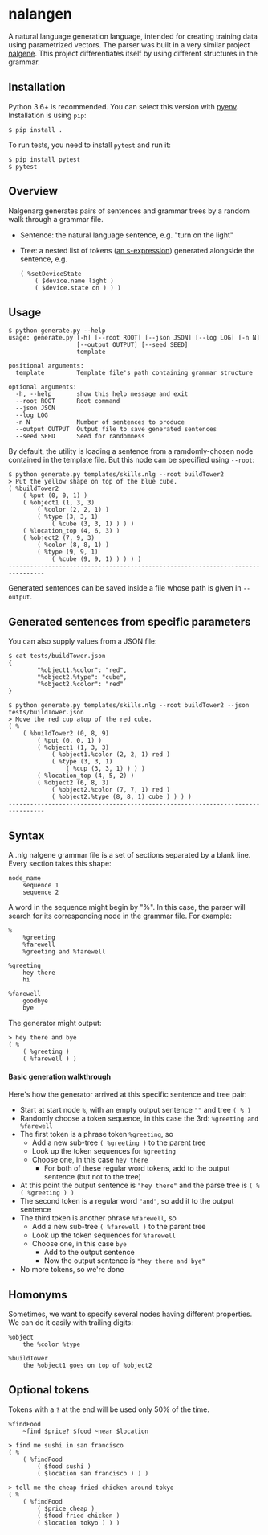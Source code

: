 # nalangen

A natural language generation language, intended for creating training data using parametrized vectors.
The parser was built in a very similar project [nalgene](https://github.com/spro/nalgene).
This project differentiates itself by using different structures in the grammar. 

## Installation

Python 3.6+ is recommended. You can select this version with [pyenv](https://github.com/pyenv/pyenv-installer).
Installation is using `pip`:

```
$ pip install .
```

To run tests, you need to install `pytest` and run it:

```
$ pip install pytest
$ pytest
```

## Overview

Nalgenarg generates pairs of sentences and grammar trees by a random walk through a grammar file.

* Sentence: the natural language sentence, e.g. "turn on the light"
* Tree: a nested list of tokens ([an s-expression](https://en.wikipedia.org/wiki/S-expression)) generated alongside the sentence, e.g.

	```
    ( %setDeviceState
        ( $device.name light )
        ( $device.state on ) ) )
	```

## Usage

```
$ python generate.py --help 
usage: generate.py [-h] [--root ROOT] [--json JSON] [--log LOG] [-n N]
                   [--output OUTPUT] [--seed SEED]
                   template

positional arguments:
  template         Template file's path containing grammar structure

optional arguments:
  -h, --help       show this help message and exit
  --root ROOT      Root command
  --json JSON
  --log LOG
  -n N             Number of sentences to produce
  --output OUTPUT  Output file to save generated sentences
  --seed SEED      Seed for randomness

```

By default, the utility is loading a sentence from a ramdomly-chosen node contained in the template file. But this node can be specified using   `--root`:

```
$ python generate.py templates/skills.nlg --root buildTower2
> Put the yellow shape on top of the blue cube.
( %buildTower2
    ( %put (0, 0, 1) )
    ( %object1 (1, 3, 3)
        ( %color (2, 2, 1) )
        ( %type (3, 3, 1)
            ( %cube (3, 3, 1) ) ) )
    ( %location_top (4, 6, 3) )
    ( %object2 (7, 9, 3)
        ( %color (8, 8, 1) )
        ( %type (9, 9, 1)
            ( %cube (9, 9, 1) ) ) ) )
--------------------------------------------------------------------------------
```

Generated sentences can be saved inside a file whose path is given in `--output`.

## Generated sentences from specific parameters 

You can also supply values from a JSON file:

```
$ cat tests/buildTower.json
{
        "%object1.%color": "red",
        "%object2.%type": "cube",
        "%object2.%color": "red"
}

$ python generate.py templates/skills.nlg --root buildTower2 --json tests/buildTower.json
> Move the red cup atop of the red cube.
( %
    ( %buildTower2 (0, 8, 9)
        ( %put (0, 0, 1) )
        ( %object1 (1, 3, 3)
            ( %object1.%color (2, 2, 1) red )
            ( %type (3, 3, 1)
                ( %cup (3, 3, 1) ) ) )
        ( %location_top (4, 5, 2) )
        ( %object2 (6, 8, 3)
            ( %object2.%color (7, 7, 1) red )
            ( %object2.%type (8, 8, 1) cube ) ) ) )
--------------------------------------------------------------------------------
```


## Syntax

A .nlg nalgene grammar file is a set of sections separated by a blank line. Every section takes this shape:

```
node_name
    sequence 1
    sequence 2
```

A word in the sequence might begin by "%". In this case, the parser will search for its corresponding node in the grammar file. For example:

```
%
    %greeting
    %farewell
    %greeting and %farewell

%greeting
    hey there
    hi

%farewell
    goodbye
    bye
```

The generator might output:

```
> hey there and bye
( %
    ( %greeting )
    ( %farewell ) )
```

#### Basic generation walkthrough

Here's how the generator arrived at this specific sentence and tree pair:

* Start at start node `%`, with an empty output sentence `""` and tree `( % )`
* Randomly choose a token sequence, in this case the 3rd: `%greeting and %farewell`
* The first token is a phrase token `%greeting`, so
    * Add a new sub-tree `( %greeting )` to the parent tree
    * Look up the token sequences for `%greeting`
    * Choose one, in this case `hey there`
        * For both of these regular word tokens, add to the output sentence (but not to the tree)
* At this point the output sentence is `"hey there"` and the parse tree is `( % ( %greeting ) )`
* The second token is a regular word `"and"`, so add it to the output sentence
* The third token is another phrase `%farewell`, so
    * Add a new sub-tree `( %farewell )` to the parent tree
    * Look up the token sequences for `%farewell`
    * Choose one, in this case `bye`
        * Add to the output sentence
        * Now the output sentence is `"hey there and bye"`
* No more tokens, so we're done

## Homonyms

Sometimes, we want to specify several nodes having different properties. We can do it easily with trailing digits:

```
%object
    the %color %type

%buildTower
    the %object1 goes on top of %object2
```



## Optional tokens

Tokens with a `?` at the end will be used only 50% of the time.

```
%findFood
    ~find $price? $food ~near $location
```

```
> find me sushi in san francisco
( %
    ( %findFood
        ( $food sushi )
        ( $location san francisco ) ) )

> tell me the cheap fried chicken around tokyo
( %
    ( %findFood
        ( $price cheap )
        ( $food fried chicken )
        ( $location tokyo ) ) )
```



